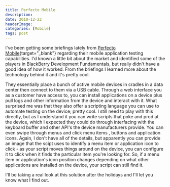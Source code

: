 ```yaml
---
title: Perfecto Mobile
description: 
date: 2010-12-22
headerImage: 
categories: [Mobile]
tags: post
---
```


I've been getting some briefings lately from [Perfecto Mobile](https://perfectomobile.com/){target="_blank"} regarding their mobile application testing capabilities. I'd known a little bit about the market and identified some of the players in BlackBerry Development Fundamentals, but really didn't have a good idea of how it worked. From the briefings I learned more about the technology behind it and it's pretty cool.

They essentially place a bunch of active mobile devices in cradles in a data center then connect to them via a USB cable. Through a web interface you as a customer have access to, you can install applications on a device plus pull logs and other information from the device and interact with it. What surprised me was that they also offer a scripting language you can use to automate testing on the device; pretty cool. I still need to play with this directly, but as I understand it you can write scripts that poke and prod at the device, which I expected they could do through interfacing with the keyboard buffer and other API's the device manufacturers provide. You can even swipe through menus and click menu items , buttons and application icons. Again, I don't have all of the details, but apparently you can provide an image that the scipt uses to identify a menu item or application icon to click - as your script moves things around on the device, you can configure it to click when it finds the particular item you're looking for. So, if a menu item or application's icon position changes depending on what other applications are installed on the device, your script can still find it.

I'll be taking a real look at this solution after the holidays and I'll let you know what I find out.